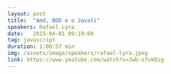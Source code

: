 ```yaml
---
layout: post
title:  "Amd, BDD e o Javali"
speakers: Rafael Lyra
date:   2015-04-01 09:19:00
tag: javascript
duration: 1:00:57 min
img: /assets/image/speakers/rafael-lyra.jpeg
link: https://www.youtube.com/watch?v=Jwb-zfukDig
---
```

